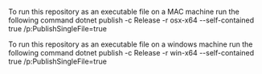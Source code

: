 To run this repository as an executable file on a MAC machine run the following command
dotnet publish -c Release -r osx-x64 --self-contained true /p:PublishSingleFile=true

To run this repository as an executable file on a windows machine run the following command
dotnet publish -c Release -r win-x64 --self-contained true /p:PublishSingleFile=true
